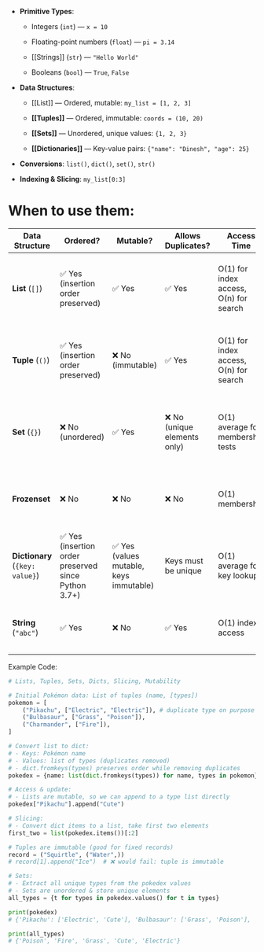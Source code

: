 - **Primitive Types**:
    
    - Integers (`int`) — `x = 10`
        
    - Floating-point numbers (`float`) — `pi = 3.14`
        
    - [[Strings]] (`str`) — `"Hello World"`
        
    - Booleans (`bool`) — `True`, `False`
        
- **Data Structures**:
    
    - [[List]] — Ordered, mutable: `my_list = [1, 2, 3]`
        
    - **[[Tuples]]** — Ordered, immutable: `coords = (10, 20)`
        
    - **[[Sets]]** — Unordered, unique values: `{1, 2, 3}`
        
    - **[[Dictionaries]]** — Key-value pairs: `{"name": "Dinesh", "age": 25}`
        
- **Conversions**: `list()`, `dict()`, `set()`, `str()`
    
- **Indexing & Slicing**: `my_list[0:3]`

# **When to use them:**

| Data Structure                  | Ordered?                                            | Mutable?                               | Allows Duplicates?          | Access Time                            | Typical Use Cases                                                       | Example                             |
| ------------------------------- | --------------------------------------------------- | -------------------------------------- | --------------------------- | -------------------------------------- | ----------------------------------------------------------------------- | ----------------------------------- |
| **List** (`[]`)                 | ✅ Yes (insertion order preserved)                   | ✅ Yes                                  | ✅ Yes                       | O(1) for index access, O(n) for search | Ordered collections, sequential data processing, batch inserts          | `nums = [1, 2, 3]`                  |
| **Tuple** (`()`)                | ✅ Yes (insertion order preserved)                   | ❌ No (immutable)                       | ✅ Yes                       | O(1) for index access, O(n) for search | Fixed records, dictionary keys, protecting data from modification       | `coords = (10, 20)`                 |
| **Set** (`{}`)                  | ❌ No (unordered)                                    | ✅ Yes                                  | ❌ No (unique elements only) | O(1) average for membership tests      | Removing duplicates, fast lookups, set operations (union, intersection) | `types = {"Fire", "Water"}`         |
| **Frozenset**                   | ❌ No                                                | ❌ No                                   | ❌ No                        | O(1) membership                        | Immutable set (safe for dictionary keys, caching scenarios)             | `fset = frozenset(["a", "b"])`      |
| **Dictionary** (`{key: value}`) | ✅ Yes (insertion order preserved since Python 3.7+) | ✅ Yes (values mutable, keys immutable) | Keys must be unique         | O(1) average for key lookups           | Key-value mappings, configs, indexes, quick joins                       | `user = {"id": 1, "name": "Alice"}` |
| **String** (`"abc"`)            | ✅ Yes                                               | ❌ No                                   | ✅ Yes                       | O(1) index access                      | Immutable text data, parsing, pattern matching                          | `s = "Hello"`                       |


Example Code:
```python
# Lists, Tuples, Sets, Dicts, Slicing, Mutability

# Initial Pokémon data: List of tuples (name, [types])
pokemon = [
    ("Pikachu", ["Electric", "Electric"]), # duplicate type on purpose
    ("Bulbasaur", ["Grass", "Poison"]),
    ("Charmander", ["Fire"]),
]

# Convert list to dict:
# - Keys: Pokémon name
# - Values: list of types (duplicates removed)
# - dict.fromkeys(types) preserves order while removing duplicates
pokedex = {name: list(dict.fromkeys(types)) for name, types in pokemon}

# Access & update:
# - Lists are mutable, so we can append to a type list directly
pokedex["Pikachu"].append("Cute")

# Slicing:
# - Convert dict items to a list, take first two elements
first_two = list(pokedex.items())[:2]

# Tuples are immutable (good for fixed records)
record = ("Squirtle", ("Water",))
# record[1].append("Ice")  # ❌ would fail: tuple is immutable

# Sets:
# - Extract all unique types from the pokedex values
# - Sets are unordered & store unique elements
all_types = {t for types in pokedex.values() for t in types}

print(pokedex)
# {'Pikachu': ['Electric', 'Cute'], 'Bulbasaur': ['Grass', 'Poison'], 'Charmander': ['Fire']}

print(all_types)
# {'Poison', 'Fire', 'Grass', 'Cute', 'Electric'}
```